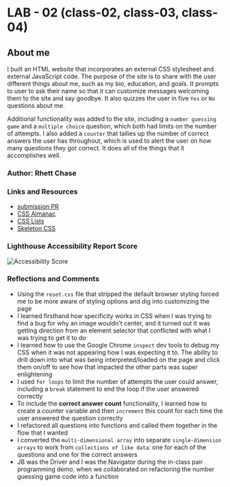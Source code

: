 # LAB - 02 (class-02, class-03, class-04)

## About me

I built an HTML website that incorporates an external CSS stylesheet and external JavaScript code. The purpose of the site is to share with the user different things about me, such as my bio, education, and goals. It prompts to user to ask their name so that it can customize messages welcoming them to the site and say goodbye. It also quizzes the user in five `Yes` or `No` questions about me.

Additional functionality was added to the site, including a `number guessing game` and a `multiple choice` question, which both had limits on the number of attempts. I also added a `counter` that tallies up the number of correct answers the user has throughout, which is used to  alert the user on how many questions they got correct. It does all of the things that it accomplishes well.

### Author: Rhett Chase

### Links and Resources

- [submission PR](https://github.com/rhettchase/code-201-lab02-about-me/tree/main/lab-02)
- [CSS Almanac](https://css-tricks.com/almanac/)
- [CSS Lists](https://www.w3schools.com/css/css_list.asp)
- [Skeleton CSS](http://getskeleton.com/#intro)

### Lighthouse Accessibility Report Score

![Accessibility Score](img/accessibility-score-10-25.png)

### Reflections and Comments

- Using the `reset.css` file that stripped the default browser styling forced me to be more aware of styling options and dig into customizing the page
- I learned firsthand how specificity works in CSS when I was trying to find a bug for why an image wouldn't center, and it turned out it was getting direction from an element selector that conflicted with what I was trying to get it to do
- I learned how to use the Google Chrome `inspect` dev tools to debug my CSS when it was not appearing how I was expecting it to. The ability to drill down into what was being interpreted/loaded on the page and click them on/off to see how that impacted the other parts was super enlightening
- I used `for loops` to limit the number of attempts the user could answer, including a `break` statement to end the loop if the user answered correctly
- To include the **correct answer count** functionality, I learned how to create a counter variable and then `increment` this count for each time the user answered the question correctly
- I refactored all questions into functions and called them together in the flow that I wanted
- I converted the `multi-dimensional array` into separate `single-dimension arrays` to work from `collections of like data`: one for each of the questions and one for the correct answers
- JB was the Driver and I was the Navigator during the in-class pair programming demo, when we collaborated on refactoring the number guessing game code into a function

